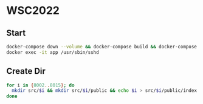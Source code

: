 # WSC2022

## Start

```bash
docker-compose down --volume && docker-compose build && docker-compose up -d
docker exec -it app /usr/sbin/sshd
```

## Create Dir

```bash
for i in {8002..8015}; do
  mkdir src/$i && mkdir src/$i/public && echo $i > src/$i/public/index.html
done
```
